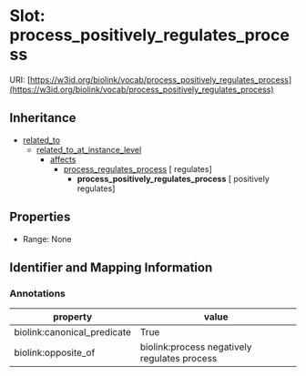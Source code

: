 # Slot: process_positively_regulates_process

URI: [https://w3id.org/biolink/vocab/process_positively_regulates_process](https://w3id.org/biolink/vocab/process_positively_regulates_process)




## Inheritance

* [related_to](related_to.md)
    * [related_to_at_instance_level](related_to_at_instance_level.md)
        * [affects](affects.md)
            * [process_regulates_process](process_regulates_process.md) [ regulates]
                * **process_positively_regulates_process** [ positively regulates]



## Properties

 * Range: None



## Identifier and Mapping Information





### Annotations

| property | value |
| --- | --- |
| biolink:canonical_predicate | True |
| biolink:opposite_of | biolink:process negatively regulates process |


